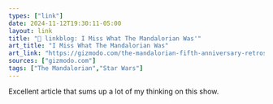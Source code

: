 ```yaml
---
types: ["link"]
date: 2024-11-12T19:30:11-05:00
layout: link
title: "🔗 linkblog: I Miss What The Mandalorian Was'"
art_title: "I Miss What The Mandalorian Was"
art_link: "https://gizmodo.com/the-mandalorian-fifth-anniversary-retrospective-star-wars-lucasfilm-2000523843"
sources: ["gizmodo.com"]
tags: ["The Mandalorian","Star Wars"]
---
```

Excellent article that sums up a lot of my thinking on this show.
